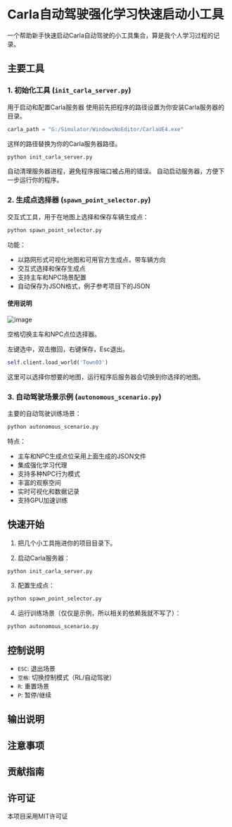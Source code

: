 # Carla自动驾驶强化学习快速启动小工具

一个帮助新手快速启动Carla自动驾驶的小工具集合，算是我个人学习过程的记录。



## 主要工具

### 1. 初始化工具 (`init_carla_server.py`)
用于启动和配置Carla服务器
使用前先把程序的路径设置为你安装Carla服务器的目录。
```python
carla_path = "G:/Simulator/WindowsNoEditor/CarlaUE4.exe"
```
这样的路径替换为你的Carla服务器路径。


```bash
python init_carla_server.py
```
自动清理服务器进程，避免程序报端口被占用的错误。
自动启动服务器，方便下一步运行你的程序。

### 2. 生成点选择器 (`spawn_point_selector.py`)
交互式工具，用于在地图上选择和保存车辆生成点：
```bash
python spawn_point_selector.py
```
功能：
- 以路网形式可视化地图和可用官方生成点，带车辆方向
- 交互式选择和保存生成点
- 支持主车和NPC场景配置
- 自动保存为JSON格式，例子参考项目下的JSON
#### 使用说明
![image](https://github.com/user-attachments/assets/fe608ef7-2aca-4f03-9d41-8773fb776a13)

空格切换主车和NPC点位选择器。

左键选中，双击撤回，右键保存，Esc退出。

```python
self.client.load_world('Town03')
```
这里可以选择你想要的地图，运行程序后服务器会切换到你选择的地图。


### 3. 自动驾驶场景示例 (`autonomous_scenario.py`)
主要的自动驾驶训练场景：
```bash
python autonomous_scenario.py
```
特点：
- 主车和NPC生成点位采用上面生成的JSON文件
- 集成强化学习代理
- 支持多种NPC行为模式
- 丰富的观察空间
- 实时可视化和数据记录
- 支持GPU加速训练



## 快速开始

1. 把几个小工具拖进你的项目目录下。

2. 启动Carla服务器：
```bash
python init_carla_server.py
```

3. 配置生成点：
```bash
python spawn_point_selector.py
```

4. 运行训练场景（仅仅是示例，所以相关的依赖我就不写了）：
```bash
python autonomous_scenario.py
```

## 控制说明

- `ESC`: 退出场景
- `空格`: 切换控制模式（RL/自动驾驶）
- `R`: 重置场景
- `P`: 暂停/继续

## 输出说明


## 注意事项



## 贡献指南



## 许可证

本项目采用MIT许可证
